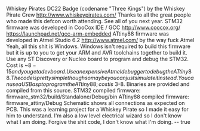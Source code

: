 Whiskey Pirates DC22 Badge (codename "Three Kings")
by the Whiskey Pirate Crew
http://www.whiskeypirates.com/
Thanks to all the great people who made this defcon
worth attending. See all of you next year.
STM32 firmware was developed in CooCox IDE / GCC
http://www.coocox.org/
https://launchpad.net/gcc-arm-embedded
ATtiny88 firmware was developed in Atmel Studio 6.2
http://www.atmel.com/ by the way fuck Atmel
Yeah, all this shit is Windows. Windows isn't required
to build this firmware but it is up to you to get
your ARM and AVR toolchains together to build it.
Use any ST Discovery or Nucleo board to program and
debug the STM32. Cost is ~$8-15 and you get a devboard.
Use an expensive Atmel debugger to debug the ATtiny88.
The code is pretty simple though so maybe you can
just simulate it instead. You can use a USBasp to
program the ATtiny88; cost is ~$3-8.
Binaries are provided and compiled from this source.
STM32 compiled firmware:
firmware_stm32/build/Standalone/Debug/bin
ATtiny88 compiled firmware:
firmware_attiny/Debug
Schematic shows all connections as expected on PCB.
This was a learning project for a Whiskey Pirate
so I made it easy for him to understand. I'm also
a low level electrical wizard so I don't know what
I am doing.
Forgive the shit code, I don't know what I'm doing.
-- true
